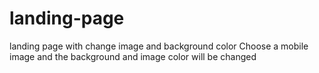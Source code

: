 # landing-page
landing page with change image and background color
Choose a mobile image and the background and image color will be changed
